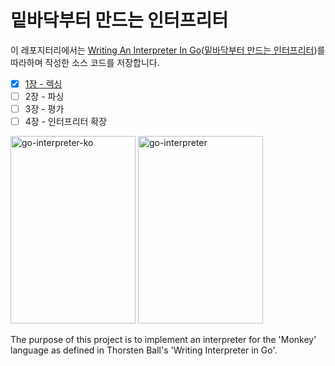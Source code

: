 # 밑바닥부터 만드는 인터프리터

이 레포지터리에서는 [Writing An Interpreter In Go](https://interpreterbook.com/)([밑바닥부터 만드는 인터프리터](https://www.aladin.co.kr/shop/wproduct.aspx?ItemId=277193668))를 따라하며 작성한 소스 코드를 저장합니다.

- [x] [1장 - 렉싱](https://github.com/blurfx/interpreter-in-go/tree/1-lexing)
- [ ] 2장 - 파싱
- [ ] 3장 - 평가
- [ ] 4장 - 인터프리터 확장
<img src="https://github.com/user-attachments/assets/5272e60f-e061-41ac-a560-25a13afb3e37" width="200" height="300" alt="go-interpreter-ko">
<img src="https://github.com/user-attachments/assets/f1f6ef51-622e-4fe4-aceb-1df34703549f" width="200" height="300" alt="go-interpreter">


The purpose of this project is to implement an interpreter for the 'Monkey' language as defined in Thorsten Ball's 'Writing Interpreter in Go'.
